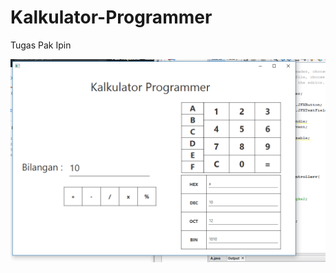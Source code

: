 # Kalkulator-Programmer
Tugas Pak Ipin


![alt text](https://github.com/ebri883/Kalkulator-Programmer/blob/master/Capture.PNG)
